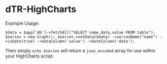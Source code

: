 dTR-HighCharts
==============

Example Usage:

`$data = $app['db']->fetchAll("SELECT name,date,value FROM table");
			$series = new Graph();
			$series->setData($data)
				->seriesName("name")
				->isDate(true)
				->dataColumn('value')
				->dateColumn('date');`
				
Then simply `echo $series` will return a `json_encoded` array for use within your HighCharts script.
				
